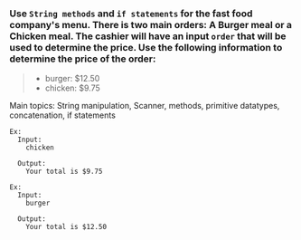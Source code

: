 ### Use `String methods` and `if statements` for the fast food company's menu. There is two main orders: A Burger meal or a Chicken meal. The cashier will have an input `order` that will be used to determine the price. Use the following information to determine the price of the order:

> - burger: $12.50
> - chicken: $9.75

Main topics: String manipulation, Scanner, methods, primitive datatypes, concatenation, if statements

```
Ex:
  Input:
    chicken

  Output:
    Your total is $9.75
```

```
Ex:
  Input:
    burger

  Output:
    Your total is $12.50
```
